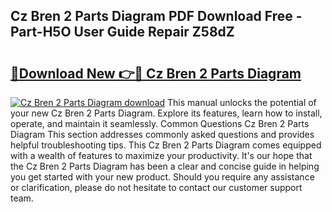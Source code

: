 ## Cz Bren 2 Parts Diagram PDF Download Free - Part-H5O User Guide Repair Z58dZ

# <h2><a href="http://dfided.blite.top/?on=Cz+Bren+2+Parts+Diagram">🔗Download New 👉🔴 Cz Bren 2 Parts Diagram</a></h2>

[![Cz Bren 2 Parts Diagram download](https://i.imgur.com/lujVjoI.png)](http://dfided.blite.top/?on=Cz+Bren+2+Parts+Diagram)
This manual unlocks the potential of your new Cz Bren 2 Parts Diagram. Explore its features, learn how to install, operate, and maintain it seamlessly. Common Questions Cz Bren 2 Parts Diagram This section addresses commonly asked questions and provides helpful troubleshooting tips. This Cz Bren 2 Parts Diagram comes equipped with a wealth of features to maximize your productivity. It's our hope that the Cz Bren 2 Parts Diagram has been a clear and concise guide in helping you get started with your new product. Should you require any assistance or clarification, please do not hesitate to contact our customer support team.
